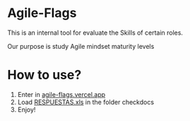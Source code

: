 # Agile-Flags

This is an internal tool for evaluate the Skills of certain roles. 

Our purpose is study Agile mindset maturity levels 


# How to use?
1. Enter in [agile-flags.vercel.app](agile-flags.vercel.app)
2. Load [RESPUESTAS.xls](https://github.com/alcibiadesc/Agile-Tags/blob/master/checkDocs/RESPUESTAS.xlsx) in the folder checkdocs
3. Enjoy!

